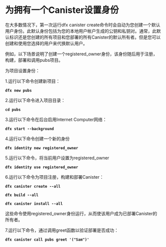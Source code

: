 # 为拥有一个Canister设置身份

在大多数情况下，第一次运行dfx canister create命令时会自动为您创建一个默认用户身份。此默认身份包括为您的本地用户帐户生成的公钥和私钥对。通常，此默认标识还是您创建的所有项目和您部署的所有Canister的默认所有者。但是您可以创建和使用您选择的用户来代换默认用户。

例如，以下场景说明了创建一个registered\_owner身份，该身份随后用于注册，构建，部署和调用pubs项目。

为项目设置身份：

1.运行以下命令创建新项目：

**`dfx new pubs`**

2.运行以下命令进入项目目录：

**`cd pubs`**

3.运行以下命令在后台启用Internet Computer网络：

**`dfx start --background`**

4.运行以下命令创建一个新的身份

**`dfx identity new registered_owner`**

5.运行以下命令，将当前用户设置为registered\_owner

**`dfx identity use registered_owner`**

6.运行以下命令为项目注册，构建和部署Canister：

**`dfx canister create --all`**

**`dfx build --all`**

**`dfx canister install --all`**

这些命令使用registered\_owner身份运行，从而使该用户成为已部署Canister的所有者。

7.运行以下命令，通过调用greet函数以验证部署是否成功：

**`dfx canister call pubs greet '("Sam")'`**


